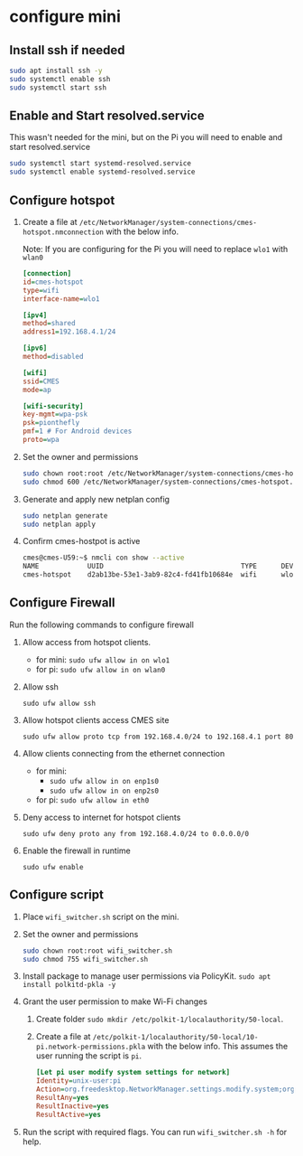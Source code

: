 # configure mini

## Install ssh if needed
```bash
sudo apt install ssh -y
sudo systemctl enable ssh
sudo systemctl start ssh
```

## Enable and Start resolved.service

This wasn't needed for the mini, but on the Pi you will need to enable and start resolved.service

```bash
sudo systemctl start systemd-resolved.service
sudo systemctl enable systemd-resolved.service
```

## Configure hotspot

1. Create a file at `/etc/NetworkManager/system-connections/cmes-hotspot.nmconnection` with the below info.

    Note: If you are configuring for the Pi you will need to replace `wlo1` with `wlan0`

    ```ini
    [connection]
    id=cmes-hotspot
    type=wifi
    interface-name=wlo1

    [ipv4]
    method=shared
    address1=192.168.4.1/24

    [ipv6]
    method=disabled

    [wifi]
    ssid=CMES
    mode=ap

    [wifi-security]
    key-mgmt=wpa-psk
    psk=pionthefly
    pmf=1 # For Android devices
    proto=wpa
    ```

2. Set the owner and permissions
    ```bash
    sudo chown root:root /etc/NetworkManager/system-connections/cmes-hotspot.nmconnection
    sudo chmod 600 /etc/NetworkManager/system-connections/cmes-hotspot.nmconnection
    ```

3. Generate and apply new netplan config
    ```bash
    sudo netplan generate
    sudo netplan apply
    ```

4. Confirm cmes-hostpot is active
    ```bash
    cmes@cmes-U59:~$ nmcli con show --active
    NAME            UUID                                  TYPE      DEVICE 
    cmes-hotspot    d2ab13be-53e1-3ab9-82c4-fd41fb10684e  wifi      wlo1   
    ```

## Configure Firewall

Run the following commands to configure firewall

1. Allow access from hotspot clients.
    - for mini: `sudo ufw allow in on wlo1`
    - for pi: `sudo ufw allow in on wlan0`
1. Allow ssh

    `sudo ufw allow ssh` 
1. Allow hotspot clients access CMES site
  
    `sudo ufw allow proto tcp from 192.168.4.0/24 to 192.168.4.1 port 80`
1. Allow clients connecting from the ethernet connection
    - for mini: 
      - `sudo ufw allow in on enp1s0`
      - `sudo ufw allow in on enp2s0`
    - for pi: `sudo ufw allow in eth0`
1.  Deny access to internet for hotspot clients

    `sudo ufw deny proto any from 192.168.4.0/24 to 0.0.0.0/0`
1. Enable the firewall in runtime

    `sudo ufw enable`

## Configure script

1. Place `wifi_switcher.sh` script on the mini.
1. Set the owner and permissions
    ```bash
    sudo chown root:root wifi_switcher.sh
    sudo chmod 755 wifi_switcher.sh
    ```
1. Install package to manage user permissions via PolicyKit. `sudo apt install polkitd-pkla -y`


1. Grant the user permission to make Wi-Fi changes

   1. Create folder `sudo mkdir /etc/polkit-1/localauthority/50-local`.

   1. Create a file at `/etc/polkit-1/localauthority/50-local/10-pi.network-permissions.pkla` with the below info. This assumes the user running the script is `pi`.

       ```ini
       [Let pi user modify system settings for network]
       Identity=unix-user:pi
       Action=org.freedesktop.NetworkManager.settings.modify.system;org.freedesktop.NetworkManager.network-control;org.freedesktop.NetworkManager.wifi.share.protected;org.freedesktop.NetworkManager.enable-disable-wifi
       ResultAny=yes
       ResultInactive=yes
       ResultActive=yes
       ```

4. Run the script with required flags. You can run `wifi_switcher.sh -h` for help.
